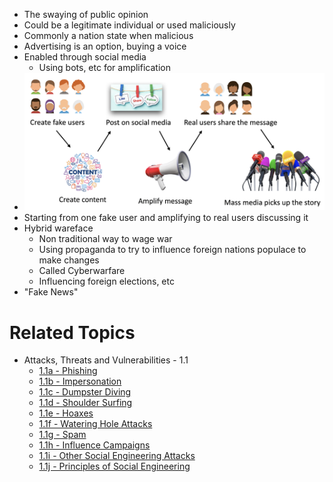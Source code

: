 - The swaying of public opinion
- Could be a legitimate individual or used maliciously
- Commonly a nation state when malicious
- Advertising is an option, buying a voice
- Enabled through social media
	- Using bots, etc for amplification
- ![](../../assets/Pasted%20image%2020240208174012.png)
- Starting from one fake user and amplifying to real users discussing it
- Hybrid wareface
	- Non traditional way to wage war
	- Using propaganda to try to influence foreign nations populace to make changes
	- Called Cyberwarfare
	- Influencing foreign elections, etc
- "Fake News"

# Related Topics
- Attacks, Threats and Vulnerabilities - 1.1
	-  [1.1a - Phishing](1.1a-Phishing.md)
	-  [1.1b - Impersonation](1.1b-Impersonation.md)
	-  [1.1c - Dumpster Diving](1.1c-Dumpster-Diving.md)
	-  [1.1d - Shoulder Surfing](1.1d-Shoulder-Surfing.md)
	- [1.1e - Hoaxes](1.1e-Hoaxes.md)
	- [1.1f - Watering Hole Attacks](1.1f-Watering-Hole-Attacks.md)
	- [1.1g - Spam](1.1g-Spam.md)
	- [1.1h - Influence Campaigns](1.1h-Influence-Campaigns.md)
	- [1.1i - Other Social Engineering Attacks](1.1i-Other-Social-Engineering-Attacks.md)
	- [1.1j - Principles of Social Engineering](1.1j-Principles-of-Social-Engineering.md)